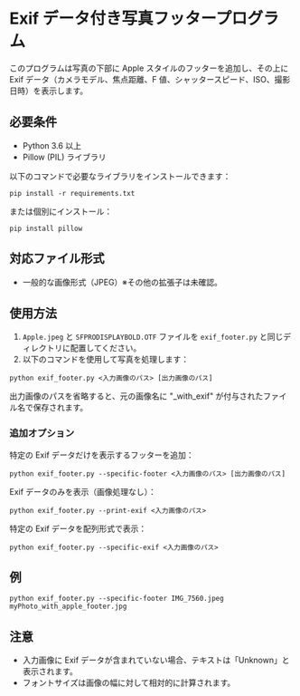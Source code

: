 # Exif データ付き写真フッタープログラム

このプログラムは写真の下部に Apple スタイルのフッターを追加し、その上に Exif データ（カメラモデル、焦点距離、F 値、シャッタースピード、ISO、撮影日時）を表示します。

## 必要条件

- Python 3.6 以上
- Pillow (PIL) ライブラリ

以下のコマンドで必要なライブラリをインストールできます：

```
pip install -r requirements.txt
```

または個別にインストール：

```
pip install pillow
```

## 対応ファイル形式

- 一般的な画像形式（JPEG）※その他の拡張子は未確認。

## 使用方法

1. `Apple.jpeg` と `SFPRODISPLAYBOLD.OTF` ファイルを `exif_footer.py` と同じディレクトリに配置してください。
2. 以下のコマンドを使用して写真を処理します：

```
python exif_footer.py <入力画像のパス> [出力画像のパス]
```

出力画像のパスを省略すると、元の画像名に "\_with_exif" が付与されたファイル名で保存されます。

### 追加オプション

特定の Exif データだけを表示するフッターを追加：

```
python exif_footer.py --specific-footer <入力画像のパス> [出力画像のパス]
```

Exif データのみを表示（画像処理なし）：

```
python exif_footer.py --print-exif <入力画像のパス>
```

特定の Exif データを配列形式で表示：

```
python exif_footer.py --specific-exif <入力画像のパス>
```

## 例

```
python exif_footer.py --specific-footer IMG_7560.jpeg myPhoto_with_apple_footer.jpg
```

## 注意

- 入力画像に Exif データが含まれていない場合、テキストは「Unknown」と表示されます。
- フォントサイズは画像の幅に対して相対的に計算されます。
